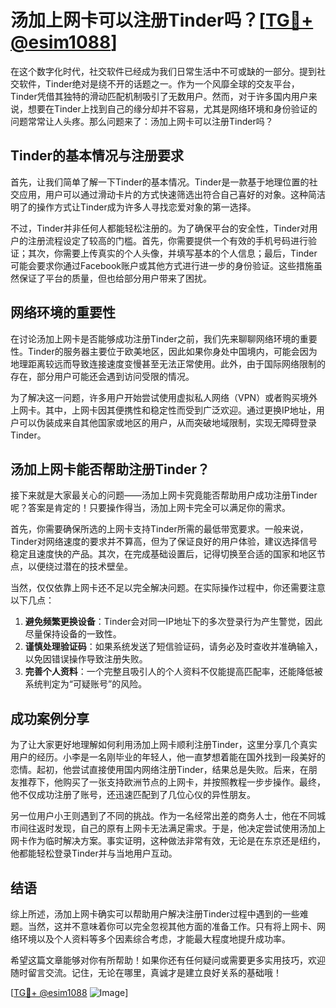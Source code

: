 # 汤加上网卡可以注册Tinder吗？[[TG💪+ @esim1088](https://t.me/s/esim1088)]

在这个数字化时代，社交软件已经成为我们日常生活中不可或缺的一部分。提到社交软件，Tinder绝对是绕不开的话题之一。作为一个风靡全球的交友平台，Tinder凭借其独特的滑动匹配机制吸引了无数用户。然而，对于许多国内用户来说，想要在Tinder上找到自己的缘分却并不容易，尤其是网络环境和身份验证的问题常常让人头疼。那么问题来了：汤加上网卡可以注册Tinder吗？

## Tinder的基本情况与注册要求

首先，让我们简单了解一下Tinder的基本情况。Tinder是一款基于地理位置的社交应用，用户可以通过滑动卡片的方式快速筛选出符合自己喜好的对象。这种简洁明了的操作方式让Tinder成为许多人寻找恋爱对象的第一选择。

不过，Tinder并非任何人都能轻松注册的。为了确保平台的安全性，Tinder对用户的注册流程设定了较高的门槛。首先，你需要提供一个有效的手机号码进行验证；其次，你需要上传真实的个人头像，并填写基本的个人信息；最后，Tinder可能会要求你通过Facebook账户或其他方式进行进一步的身份验证。这些措施虽然保证了平台的质量，但也给部分用户带来了困扰。

## 网络环境的重要性

在讨论汤加上网卡是否能够成功注册Tinder之前，我们先来聊聊网络环境的重要性。Tinder的服务器主要位于欧美地区，因此如果你身处中国境内，可能会因为地理距离较远而导致连接速度变慢甚至无法正常使用。此外，由于国际网络限制的存在，部分用户可能还会遇到访问受限的情况。

为了解决这一问题，许多用户开始尝试使用虚拟私人网络（VPN）或者购买境外上网卡。其中，上网卡因其便携性和稳定性而受到广泛欢迎。通过更换IP地址，用户可以伪装成来自其他国家或地区的用户，从而突破地域限制，实现无障碍登录Tinder。

## 汤加上网卡能否帮助注册Tinder？

接下来就是大家最关心的问题——汤加上网卡究竟能否帮助用户成功注册Tinder呢？答案是肯定的！只要操作得当，汤加上网卡完全可以满足你的需求。

首先，你需要确保所选的上网卡支持Tinder所需的最低带宽要求。一般来说，Tinder对网络速度的要求并不算高，但为了保证良好的用户体验，建议选择信号稳定且速度快的产品。其次，在完成基础设置后，记得切换至合适的国家和地区节点，以便绕过潜在的技术壁垒。

当然，仅仅依靠上网卡还不足以完全解决问题。在实际操作过程中，你还需要注意以下几点：

1. **避免频繁更换设备**：Tinder会对同一IP地址下的多次登录行为产生警觉，因此尽量保持设备的一致性。
2. **谨慎处理验证码**：如果系统发送了短信验证码，请务必及时查收并准确输入，以免因错误操作导致注册失败。
3. **完善个人资料**：一个完整且吸引人的个人资料不仅能提高匹配率，还能降低被系统判定为“可疑账号”的风险。

## 成功案例分享

为了让大家更好地理解如何利用汤加上网卡顺利注册Tinder，这里分享几个真实用户的经历。小李是一名刚毕业的年轻人，他一直梦想着能在国外找到一段美好的恋情。起初，他尝试直接使用国内网络注册Tinder，结果总是失败。后来，在朋友推荐下，他购买了一张支持欧洲节点的上网卡，并按照教程一步步操作。最终，他不仅成功注册了账号，还迅速匹配到了几位心仪的异性朋友。

另一位用户小王则遇到了不同的挑战。作为一名经常出差的商务人士，他在不同城市间往返时发现，自己的原有上网卡无法满足需求。于是，他决定尝试使用汤加上网卡作为临时解决方案。事实证明，这种做法非常有效，无论是在东京还是纽约，他都能轻松登录Tinder并与当地用户互动。

## 结语

综上所述，汤加上网卡确实可以帮助用户解决注册Tinder过程中遇到的一些难题。当然，这并不意味着你可以完全忽视其他方面的准备工作。只有将上网卡、网络环境以及个人资料等多个因素综合考虑，才能最大程度地提升成功率。

希望这篇文章能够对你有所帮助！如果你还有任何疑问或需要更多实用技巧，欢迎随时留言交流。记住，无论在哪里，真诚才是建立良好关系的基础哦！

[[TG💪+ @esim1088](https://t.me/s/esim1088) ![Image](https://i.postimg.cc/4NQfJmqS/Snipaste-2025-05-13-00-14-12.png)]
